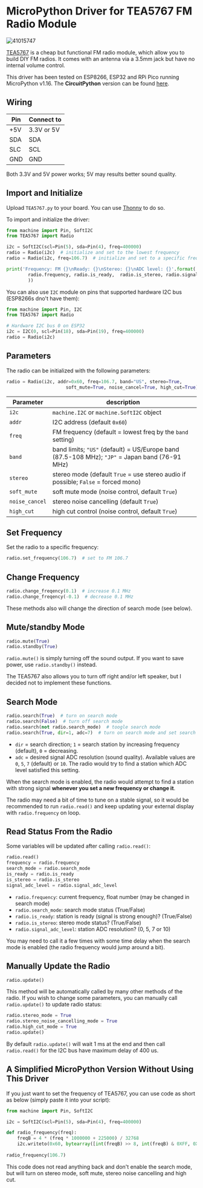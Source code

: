 # MicroPython Driver for TEA5767 FM Radio Module

![41015747](https://user-images.githubusercontent.com/44191076/64875299-62e6e300-d67f-11e9-92d2-b0bdd43494aa.jpg)

[TEA5767](https://www.sparkfun.com/datasheets/Wireless/General/TEA5767.pdf) is a cheap but functional FM radio module, which allow you to build DIY FM radios. It comes with an antenna via a 3.5mm jack but have no internal volume control. 

This driver has been tested on ESP8266, ESP32 and RPi Pico running MicroPython v1.16. The **CircuitPython** version can be found [here](https://github.com/alankrantas/circuitpython-TEA5767).

## Wiring

| Pin | Connect to |
| --- | --- |
| +5V | 3.3V or 5V |
| SDA | SDA |
| SLC | SCL |
| GND | GND |

Both 3.3V and 5V power works; 5V may results better sound quality.

## Import and Initialize

Upload ```TEA5767.py``` to your board. You can use [Thonny](https://randomnerdtutorials.com/getting-started-thonny-micropython-python-ide-esp32-esp8266/) to do so.

To import and initialize the driver:

```python
from machine import Pin, SoftI2C
from TEA5767 import Radio

i2c = SoftI2C(scl=Pin(5), sda=Pin(4), freq=400000)
radio = Radio(i2c)  # initialize and set to the lowest frequency
radio = Radio(i2c, freq=106.7)  # initialize and set to a specific frequency

print('Frequency: FM {}\nReady: {}\nStereo: {}\nADC level: {}'.format(
        radio.frequency, radio.is_ready,  radio.is_stereo, radio.signal_adc_level
        ))
```

You can also use ```I2C``` module on pins that supported hardware I2C bus (ESP8266s dno't have them):

```python
from machine import Pin, I2C
from TEA5767 import Radio

# Hardware I2C bus 0 on ESP32
i2c = I2C(0, scl=Pin(18), sda=Pin(19), freq=400000)
radio = Radio(i2c)
```

## Parameters

The radio can be initialized with the following parameters:

```python
radio = Radio(i2c, addr=0x60, freq=106.7, band="US", stereo=True,
                      soft_mute=True, noise_cancel=True, high_cut=True)
```

| Parameter | description |
| --- | --- |
| ```i2c``` | ```machine.I2C``` or ```machine.SoftI2C``` object |
| ```addr``` | I2C address (default ```0x60```) |
| ```freq``` | FM frequency (default = lowest freq by the ```band``` setting) |
| ```band``` | band limits; ```"US"``` (default) = US/Europe band (87.5-108 MHz); ```"JP"``` = Japan band (76-91 MHz) |
| ```stereo``` | stereo mode (default ```True``` = use stereo audio if possible; ```False``` = forced mono) |
| ```soft_mute``` | soft mute mode (noise control, default ```True```) |
| ```noise_cancel``` | stereo noise cancelling (default ```True```) |
| ```high_cut``` | high cut control (noise control, default ```True```) |

## Set Frequency

Set the radio to a specific frequency:

```python
radio.set_frequency(106.7)  # set to FM 106.7
```

## Change Frequency

```python
radio.change_freqency(0.1)  # increase 0.1 MHz
radio.change_freqency(-0.1)  # decrease 0.1 MHz
```

These methods also will change the direction of search mode (see below).

## Mute/standby Mode

```python
radio.mute(True)
radio.standby(True)
```

```radio.mute()``` is simply turning off the sound output. If you want to save power, use ```radio.standby()``` instead.

The TEA5767 also allows you to turn off right and/or left speaker, but I decided not to implement these functions.

## Search Mode

```python
radio.search(True)  # turn on search mode
radio.search(False)  # turn off search mode
radio.search(not radio.search_mode)  # toogle search mode
radio.search(True, dir=1, adc=7)  # turn on search mode and set search parameters
```

* ```dir``` = search direction; ```1``` = search station by increasing frequency (default), ```0``` = decreasing.
* ```adc``` = desired signal ADC resolution (sound quality). Available values are ```0```, ```5```, ```7``` (default) or ```10```. The radio would try to find a station which ADC level satisfied this setting.

When the search mode is enabled, the radio would attempt to find a station with strong signal **whenever you set a new frequency or change it**.

The radio may need a bit of time to tune on a stable signal, so it would be recommended to run ```radio.read()``` and keep updating your external display with ```radio.frequency``` on loop.

## Read Status From the Radio

Some variables will be updated after calling ```radio.read()```:

```python
radio.read()
frequency = radio.frequency
search_mode = radio.search_mode
is_ready = radio.is_ready
is_stereo = radio.is_stereo
signal_adc_level = radio.signal_adc_level
```

* ```radio.frequency```: current frequency, float number (may be changed in search mode)
* ```radio.search_mode```: search mode status (True/False)
* ```radio.is_ready```: station is ready (signal is strong enough)? (True/False)
* ```radio.is_stereo```: stereo mode status? (True/False)
* ```radio.signal_adc_level```: station ADC resolution? (0, 5, 7 or 10)

You may need to call it a few times with some time delay when the search mode is enabled (the radio frequency would jump around a bit).

## Manually Update the Radio

```python
radio.update()
```

This method will be automatically called by many other methods of the radio. If you wish to change some parameters, you can manually call ```radio.update()``` to update radio status:

```python
radio.stereo_mode = True
radio.stereo_noise_cancelling_mode = True
radio.high_cut_mode = True
radio.update()
```

By default ```radio.update()``` will wait 1 ms at the end and then call ```radio.read()``` for the I2C bus have maximum delay of 400 us.

## A Simplified MicroPython Version Without Using This Driver

If you just want to set the frequency of TEA5767, you can use code as short as below (simply paste it into your script):

```python
from machine import Pin, SoftI2C

i2c = SoftI2C(scl=Pin(5), sda=Pin(4), freq=400000)

def radio_frequency(freq):
    freqB = 4 * (freq * 1000000 + 225000) / 32768
    i2c.writeto(0x60, bytearray([int(freqB) >> 8, int(freqB) & 0XFF, 0X90, 0X1E, 0X00]))
    
radio_frequency(106.7)
```

This code does not read anything back and don't enable the search mode, but will turn on stereo mode, soft mute, stereo noise cancelling and high cut.
